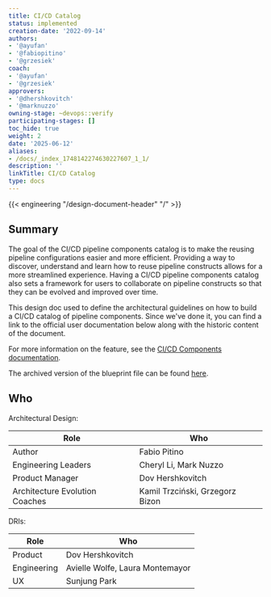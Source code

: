 ```yaml
---
title: CI/CD Catalog
status: implemented
creation-date: '2022-09-14'
authors:
- '@ayufan'
- '@fabiopitino'
- '@grzesiek'
coach:
- '@ayufan'
- '@grzesiek'
approvers:
- '@dhershkovitch'
- '@marknuzzo'
owning-stage: ~devops::verify
participating-stages: []
toc_hide: true
weight: 2
date: '2025-06-12'
aliases:
- /docs/_index_1748142274630227607_1_1/
description: ''
linkTitle: CI/CD Catalog
type: docs
---
```


{{< engineering "/design-document-header" "/" >}}

## Summary

The goal of the CI/CD pipeline components catalog is to make the reusing
pipeline configurations easier and more efficient. Providing a way to
discover, understand and learn how to reuse pipeline constructs allows for a
more streamlined experience. Having a CI/CD pipeline components catalog also
sets a framework for users to collaborate on pipeline constructs so that they
can be evolved and improved over time.

This design doc used to define the architectural guidelines on how to build a CI/CD
catalog of pipeline components. Since we've done it, you can find a link to the official user documentation below along with the historic content of the document.

For more information on the feature, see the [CI/CD Components documentation](https://docs.gitlab.com/ee/ci/components/index.html).

The archived version of the blueprint file can be found [here](https://gitlab.com/gitlab-org/gitlab/-/blob/a22b7be24f372feec596bcf71ebaf07ea0df40cf/doc/architecture/blueprints/ci_pipeline_components/index.md).

## Who

Architectural Design:

<!-- vale gitlab.Spelling = NO -->

| Role                           | Who |
|--------------------------------|-----|
| Author                         | Fabio Pitino |
| Engineering Leaders            | Cheryl Li, Mark Nuzzo |
| Product Manager                | Dov Hershkovitch |
| Architecture Evolution Coaches | Kamil Trzciński, Grzegorz Bizon |

DRIs:

| Role        | Who |
|-------------|-----|
| Product     | Dov Hershkovitch |
| Engineering | Avielle Wolfe, Laura Montemayor |
| UX          | Sunjung Park |

<!-- vale gitlab.Spelling = YES -->
